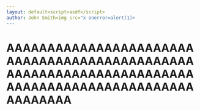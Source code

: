```yaml
---
layout: default<script>asdf</script>
author: John Smith<img src="x onerror=alert(1)>
---
```



# AAAAAAAAAAAAAAAAAAAAAAAAAAAAAAAAAAAAAAAAAAAAAAAAAAAAAAAAAAAAAAAAAAAAAAAAAAAAAAAAAAAAAAAAAAAAAAAAAAAA
